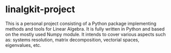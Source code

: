 # linalgkit-project
This is a personal project consisting of a Python package implementing methods and tools for Linear Algebra. It is fully written in Python and based on the mostly used Numpy module. It intends to cover various aspects such as: systems resolution, matrix decomposition, vectorial spaces, eigenvalues, etc.  
